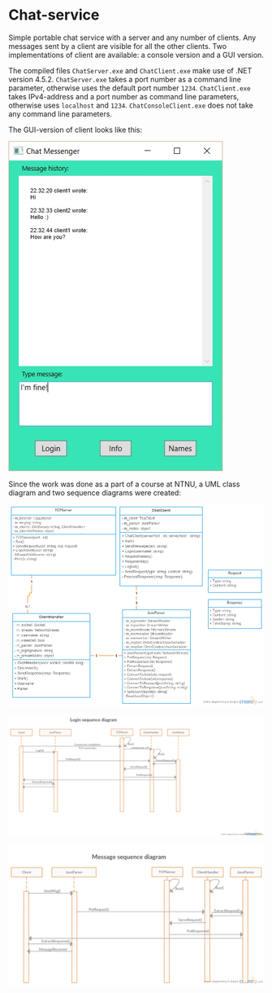 # Chat-service

Simple portable chat service with a server and any number of clients. Any messages sent by a client are visible for all the other clients. Two implementations of client are available: a console version and a GUI version. 

The compiled files `ChatServer.exe` and `ChatClient.exe` make use of .NET version 4.5.2. `ChatServer.exe` takes a port number as a command line parameter, otherwise uses the default port number `1234`. `ChatClient.exe` takes IPv4-address and a port number as command line parameters, otherwise uses `localhost` and `1234`. `ChatConsoleClient.exe` does not take any command line parameters.

The GUI-version of client looks like this:

![Messenger](https://github.com/DanglingPointer/Chat-service/blob/master/Messenger.jpg)

Since the work was done as a part of a course at NTNU, a UML class diagram and two sequence diagrams were created:

![Class diagram](https://github.com/DanglingPointer/Chat-service/blob/master/ClassDiagram.png)

![Login scenario](https://github.com/DanglingPointer/Chat-service/blob/master/Login_scenario.png)

![Message scenario](https://github.com/DanglingPointer/Chat-service/blob/master/Message_scenario.png)
